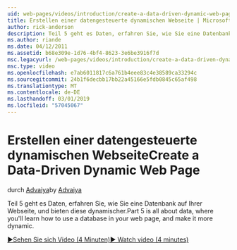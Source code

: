 ```yaml
---
uid: web-pages/videos/introduction/create-a-data-driven-dynamic-web-page
title: Erstellen einer datengesteuerte dynamischen Webseite | Microsoft-Dokumentation
author: rick-anderson
description: Teil 5 geht es Daten, erfahren Sie, wie Sie eine Datenbank auf Ihrer Webseite, und bieten diese dynamischer.
ms.author: riande
ms.date: 04/12/2011
ms.assetid: b68e309e-1d76-4bf4-8623-3e6be3916f7d
msc.legacyurl: /web-pages/videos/introduction/create-a-data-driven-dynamic-web-page
msc.type: video
ms.openlocfilehash: e7ab6011817c6a761b4eee83c4e38589ca33294c
ms.sourcegitcommit: 24b1f6decbb17bb22a45166e5fdb0845c65af498
ms.translationtype: MT
ms.contentlocale: de-DE
ms.lasthandoff: 03/01/2019
ms.locfileid: "57045067"
---
```

<a name="create-a-data-driven-dynamic-web-page"></a><span data-ttu-id="89542-103">Erstellen einer datengesteuerte dynamischen Webseite</span><span class="sxs-lookup"><span data-stu-id="89542-103">Create a Data-Driven Dynamic Web Page</span></span>
====================
<span data-ttu-id="89542-104">durch [Advaiya](https://twitter.com/Advaiyasolns)</span><span class="sxs-lookup"><span data-stu-id="89542-104">by [Advaiya](https://twitter.com/Advaiyasolns)</span></span>

<span data-ttu-id="89542-105">Teil 5 geht es Daten, erfahren Sie, wie Sie eine Datenbank auf Ihrer Webseite, und bieten diese dynamischer.</span><span class="sxs-lookup"><span data-stu-id="89542-105">Part 5 is all about data, where you'll learn how to use a database in your web page, and make it more dynamic.</span></span>

[<span data-ttu-id="89542-106">&#9654;Sehen Sie sich Video (4 Minuten)</span><span class="sxs-lookup"><span data-stu-id="89542-106">&#9654; Watch video (4 minutes)</span></span>](https://channel9.msdn.com/Blogs/ASP-NET-Site-Videos/create-a-data-driven-dynamic-web-page)
